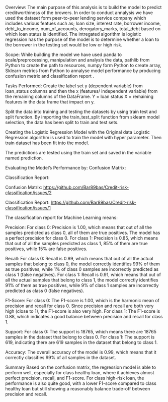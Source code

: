 Overview:
The main purpose of this analysis is to build the model to predict creditworthiness of the browers. In order to conduct annalysis we have used the dataset form peer-to-peer lending service company which includes various featues such as; 	loan size,	interest rate,	borrower income,	debt_to_income,	num_of_accounts,	derogatory_marks,	total_debt based on which loan status is identified. The intregated algorithm is logistic regression has the purpose of the model is to determine whether a loan to the borrower in the testing set would be low or high risk.  

Scope: 
While building the model we have used panda to scale/preprocessing,  manipulation and analysis the data, pathlib from Python to create the path to resources, numpy form Python to create array, Sklearn metrics from Python to annalyse model performance by producing confusion metrix and classification report .

Tasks Performed:
Create the label set y (dependent variable) from loan_status columns and then the x (features/ independent variable) from the remaining columns of the DataFrame.
Y = loan status
X = remaining features in the data frame that impact on y. 

Split the data into training and testing the datasets by using train test and split function. 
By importing the train_test_split function from sklearn model selection, the data has been split to train and test sets. 

Creating the Logistic Regression Model with the Original data 
Logistic Regression algorithm is used to train the model with hyper parameter. Then train dataset has been fit into the model. 

The predictions are tested using the train set and saved in the variable named prediction. 

Evaluating the Model’s Performance by:
Confusion Matrix:


Classification Report: 

Confusion Matrix:
https://github.com/Bar89bas/Credit-risk-classification/issues/2

Classification Report:
https://github.com/Bar89bas/Credit-risk-classification/issues/1

The classification report for Machine Learning means:

Precision: 
For class 0: Precision is 1.00, which means that out of all the samples predicted as class 0, all of them are true positives. The model has a perfect precision for class 0.
For class 1: Precision is 0.85, which means that out of all the samples predicted as class 1, 85% of them are true positives, while 15% are false positives.

Recall:
For class 0: Recall is 0.99, which means that out of all the actual samples that belong to class 0, the model correctly identifies 99% of them as true positives, while 1% of class 0 samples are incorrectly predicted as class 1 (false negatives).
For class 1: Recall is 0.91, which means that out of all the actual samples that belong to class 1, the model correctly identifies 91% of them as true positives, while 9% of class 1 samples are incorrectly predicted as class 0 (false negatives).

F1-Score: 
For class 0: The F1-score is 1.00, which is the harmonic mean of precision and recall for class 0. Since precision and recall are both very high (close to 1), the F1-score is also very high.
For class 1: The F1-score is 0.88, which indicates a good balance between precision and recall for class 1.

Support:
For class 0: The support is 18765, which means there are 18765 samples in the dataset that belong to class 0.
For class 1: The support is 619, indicating there are 619 samples in the dataset that belong to class 1.

Accuracy:
The overall accuracy of the model is 0.99, which means that it correctly classifies 99% of all samples in the dataset.

Summary
Based on the confusion matrix, the regression model is able to perform well, especially for class healthy loan, where it achieves almost perfect precision, recall, and F1-score. For class high-risk loan, the performance is also quite good, with a lower F1-score compared to class healthy loan but still showing a reasonably balance trade-off between precision and recall. 
